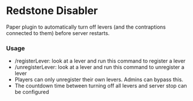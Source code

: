 # Redstone Disabler

Paper plugin to automatically turn off levers (and the contraptions connected to them) before server restarts.

### Usage
- /registerLever: look at a lever and run this command to register a lever
- /unregisterLever: look at a lever and run this command to unregister a lever 
- Players can only unregister their own levers. Admins can bypass this.
- The countdown time between turning off all levers and server stop can be configured
